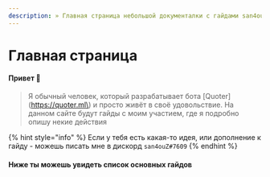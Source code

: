 ```yaml
---
description: » Главная страница небольшой документалки с гайдами san4ouZ'а
---
```


# Главная страница

#### Привет 👋

> Я обычный человек, который разрабатывает бота \[Quoter\]\(https://quoter.ml\) и просто живёт в своё удовольствие. На данном сайте будут гайды с моим участием, где я подробно опишу некие действия

{% hint style="info" %}
Если у тебя есть какая-то идея, или дополнение к гайду - можешь писать мне в дискорд `san4ouZ#7609`
{% endhint %}

#### Ниже ты можешь увидеть список основных гайдов



